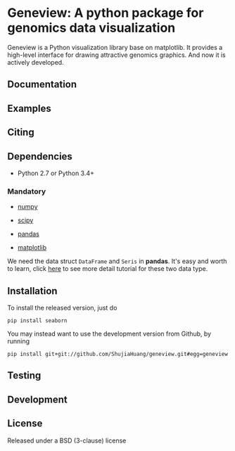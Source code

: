 Geneview: A python package for genomics data visualization
==========================================================

Geneview is a Python visualization library base on matplotlib. It provides a 
high-level interface for drawing attractive genomics graphics. And now it is 
actively developed.

Documentation
-------------

Examples
--------

Citing
------

Dependencies
------------

- Python 2.7 or Python 3.4+

### Mandatory

- [numpy](http://www.numpy.org/)

- [scipy](http://www.scipy.org/)

- [pandas](http://pandas.pydata.org/)

- [matplotlib](http://matplotlib.org/)

We need the data struct `DataFrame` and `Seris` in **pandas**. It's easy and 
worth to learn, click [here](http://pda.readthedocs.org/en/latest/chp5.html) 
to see more detail tutorial for these two data type.

Installation
------------

To install the released version, just do
```
pip install seaborn
```

You may instead want to use the development version from Github, by running

```
pip install git+git://github.com/ShujiaHuang/geneview.git#egg=geneview
```

Testing
-------

Development
-----------

License
-------

Released under a BSD (3-clause) license
